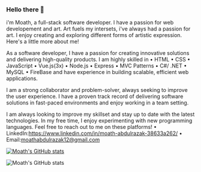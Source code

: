 ### Hello there 👋

i'm Moath, a full-stack software developer. I have a passion for web developement and art. Art fuels my intersets, i've always had a passion for art. I enjoy creating and exploring different forms of artistic expression. Here's a little more about me!

As a software developer, I have a passion for creating innovative solutions and delivering high-quality products. I am highly skilled in  • HTML • CSS • JavaScript • Vue.js(3x) • Node.js • Express  • MVC Patterns • C#/ .NET • MySQL • FireBase and have experience in building scalable, efficient web applications.

I am a strong collaborator and problem-solver, always seeking to improve the user experience. I have a proven track record of delivering software solutions in fast-paced environments and enjoy working in a team setting.

I am always looking to improve my skillset and stay up to date with the latest technologies. In my free time, I enjoy experimenting with new programming languages.
Feel free to reach out to me on these platforms! • LinkedIn:https://www.linkedin.com/in/moath-abdulrazak-38633a262/ • Email:moathabdulrazak12@gmail.com


[![Moath's GitHub stats](https://github-readme-stats.vercel.app/api?username=moathabdulrazak)](https://github.com/moathabdulrazak/github-readme-stats)


![Moath's GitHub stats](https://github-readme-stats.vercel.app/api?username=moathabdulrazak&show_icons=true)

